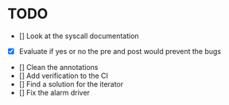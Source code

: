# TODO

- [] Look at the syscall documentation
- [x] Evaluate if yes or no the pre and post would prevent the bugs
- [] Clean the annotations
- [] Add verification to the CI
- [] Find a solution for the iterator
- [] Fix the alarm driver
